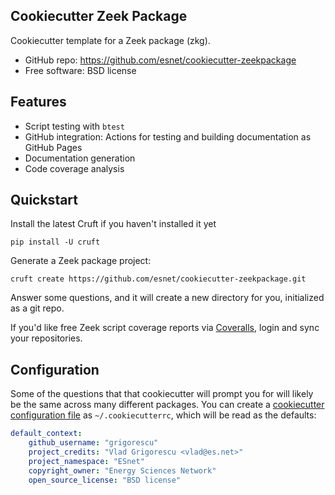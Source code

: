 Cookiecutter Zeek Package
-------------------------

Cookiecutter template for a Zeek package (zkg).

* GitHub repo: https://github.com/esnet/cookiecutter-zeekpackage
* Free software: BSD license

Features
--------

* Script testing with ``btest``
* GitHub integration: Actions for testing and building documentation as GitHub Pages
* Documentation generation
* Code coverage analysis

Quickstart
----------

Install the latest Cruft if you haven't installed it yet

    pip install -U cruft

Generate a Zeek package project:

    cruft create https://github.com/esnet/cookiecutter-zeekpackage.git

Answer some questions, and it will create a new directory for you, initialized as a git repo.

If you'd like free Zeek script coverage reports via [Coveralls](https://coveralls.io), login and sync your repositories.

Configuration
-------------

Some of the questions that that cookiecutter will prompt you for will likely be the same across many different packages. You can create a [cookiecutter configuration file](https://cookiecutter.readthedocs.io/en/1.7.2/advanced/user_config.html) as `~/.cookiecutterrc`, which will be read as the defaults:

``` yaml
default_context:
    github_username: "grigorescu"
    project_credits: "Vlad Grigorescu <vlad@es.net>"
    project_namespace: "ESnet"
    copyright_owner: "Energy Sciences Network"
    open_source_license: "BSD license"
```

